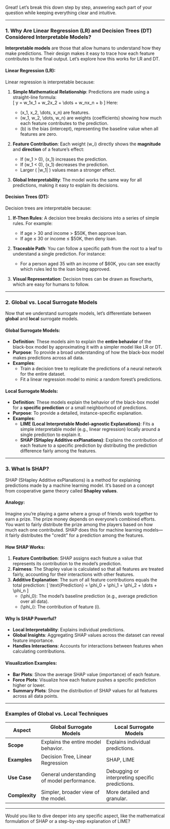 Great! Let’s break this down step by step, answering each part of your question while keeping everything clear and intuitive.

---

### **1. Why Are Linear Regression (LR) and Decision Trees (DT) Considered Interpretable Models?**
**Interpretable models** are those that allow humans to understand how they make predictions. Their design makes it easy to trace how each feature contributes to the final output. Let’s explore how this works for LR and DT.

#### **Linear Regression (LR):**
Linear regression is interpretable because:
1. **Simple Mathematical Relationship**: Predictions are made using a straight-line formula:  
   \[
   y = w_1x_1 + w_2x_2 + \dots + w_nx_n + b
   \]
   Here:
   - \(x_1, x_2, \dots, x_n\) are features.
   - \(w_1, w_2, \dots, w_n\) are weights (coefficients) showing how much each feature contributes to the prediction.
   - \(b\) is the bias (intercept), representing the baseline value when all features are zero.

2. **Feature Contribution**: Each weight \(w_i\) directly shows the **magnitude** and **direction** of a feature’s effect:
   - If \(w_1 > 0\), \(x_1\) increases the prediction.
   - If \(w_1 < 0\), \(x_1\) decreases the prediction.
   - Larger \( |w_1| \) values mean a stronger effect.

3. **Global Interpretability**: The model works the same way for all predictions, making it easy to explain its decisions.

#### **Decision Trees (DT):**
Decision trees are interpretable because:
1. **If-Then Rules**: A decision tree breaks decisions into a series of simple rules. For example:
   - If age > 30 and income > $50K, then approve loan.
   - If age ≤ 30 or income ≤ $50K, then deny loan.

2. **Traceable Path**: You can follow a specific path from the root to a leaf to understand a single prediction. For instance:
   - For a person aged 35 with an income of $60K, you can see exactly which rules led to the loan being approved.

3. **Visual Representation**: Decision trees can be drawn as flowcharts, which are easy for humans to follow.

---

### **2. Global vs. Local Surrogate Models**
Now that we understand surrogate models, let’s differentiate between **global** and **local** surrogate models.

#### **Global Surrogate Models**:
- **Definition**: These models aim to explain the **entire behavior** of the black-box model by approximating it with a simpler model like LR or DT.
- **Purpose**: To provide a broad understanding of how the black-box model makes predictions across all data.
- **Examples**:
  - Train a decision tree to replicate the predictions of a neural network for the entire dataset.
  - Fit a linear regression model to mimic a random forest’s predictions.

#### **Local Surrogate Models**:
- **Definition**: These models explain the behavior of the black-box model for a **specific prediction** or a small neighborhood of predictions.
- **Purpose**: To provide a detailed, instance-specific explanation.
- **Examples**:
  - **LIME (Local Interpretable Model-agnostic Explanations)**: Fits a simple interpretable model (e.g., linear regression) locally around a single prediction to explain it.
  - **SHAP (SHapley Additive exPlanations)**: Explains the contribution of each feature to a specific prediction by distributing the prediction difference fairly among the features.

---

### **3. What Is SHAP?**
SHAP (SHapley Additive exPlanations) is a method for explaining predictions made by a machine learning model. It’s based on a concept from cooperative game theory called **Shapley values**.

#### **Analogy**:
Imagine you’re playing a game where a group of friends work together to earn a prize. The prize money depends on everyone’s combined efforts. You want to fairly distribute the prize among the players based on how much each one contributed. SHAP does this for machine learning models—it fairly distributes the "credit" for a prediction among the features.

#### **How SHAP Works**:
1. **Feature Contribution**: SHAP assigns each feature a value that represents its contribution to the model’s prediction.
2. **Fairness**: The Shapley value is calculated so that all features are treated fairly, accounting for their interactions with other features.
3. **Additive Explanation**: The sum of all feature contributions equals the total prediction:
   \[
   \text{Prediction} = \phi_0 + \phi_1 + \phi_2 + \dots + \phi_n
   \]
   - \(\phi_0\): The model’s baseline prediction (e.g., average prediction over all data).
   - \(\phi_i\): The contribution of feature \(i\).

#### **Why Is SHAP Powerful?**
- **Local Interpretability**: Explains individual predictions.
- **Global Insights**: Aggregating SHAP values across the dataset can reveal feature importance.
- **Handles Interactions**: Accounts for interactions between features when calculating contributions.

#### **Visualization Examples**:
- **Bar Plots**: Show the average SHAP value (importance) of each feature.
- **Force Plots**: Visualize how each feature pushes a specific prediction higher or lower.
- **Summary Plots**: Show the distribution of SHAP values for all features across all data points.

---

### **Examples of Global vs. Local Techniques**

| **Aspect**            | **Global Surrogate Models**                  | **Local Surrogate Models**                  |
|-----------------------|----------------------------------------------|--------------------------------------------|
| **Scope**            | Explains the entire model behavior.          | Explains individual predictions.           |
| **Examples**         | Decision Tree, Linear Regression             | SHAP, LIME                                 |
| **Use Case**         | General understanding of model performance.  | Debugging or interpreting specific predictions. |
| **Complexity**       | Simpler, broader view of the model.          | More detailed and granular.                |

---

Would you like to dive deeper into any specific aspect, like the mathematical formulation of SHAP or a step-by-step explanation of LIME?
